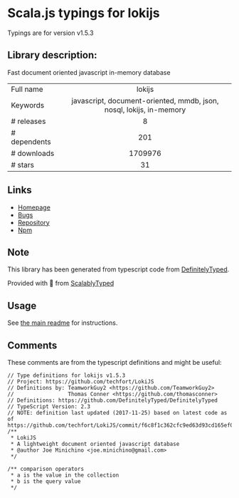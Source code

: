 
# Scala.js typings for lokijs

Typings are for version v1.5.3

## Library description:
Fast document oriented javascript in-memory database

|                    |                 |
| ------------------ | :-------------: |
| Full name          | lokijs |
| Keywords           | javascript, document-oriented, mmdb, json, nosql, lokijs, in-memory |
| # releases         | 8 |
| # dependents       | 201 |
| # downloads        | 1709976 |
| # stars            | 31 |

## Links
- [Homepage](http://lokijs.org)
- [Bugs](https://github.com/techfort/LokiJS/issues)
- [Repository](https://github.com/techfort/LokiJS)
- [Npm](https://www.npmjs.com/package/lokijs)
    


## Note
This library has been generated from typescript code from [DefinitelyTyped](https://definitelytyped.org).

Provided with :purple_heart: from [ScalablyTyped](https://github.com/oyvindberg/ScalablyTyped)

## Usage
See [the main readme](../../readme.md) for instructions.

## Comments

These comments are from the typescript definitions and might be useful:
```
// Type definitions for lokijs v1.5.3
// Project: https://github.com/techfort/LokiJS
// Definitions by: TeamworkGuy2 <https://github.com/TeamworkGuy2>
//                 Thomas Conner <https://github.com/thomasconner>
// Definitions: https://github.com/DefinitelyTyped/DefinitelyTyped
// TypeScript Version: 2.3
// NOTE: definition last updated (2017-11-25) based on latest code as of https://github.com/techfort/LokiJS/commit/f6c8f1c362cfc9ed63d93cd165ef0ac3bad131bf
/**
 * LokiJS
 * A lightweight document oriented javascript database
 * @author Joe Minichino <joe.minichino@gmail.com>
 */

/** comparison operators
 * a is the value in the collection
 * b is the query value
 */

```

